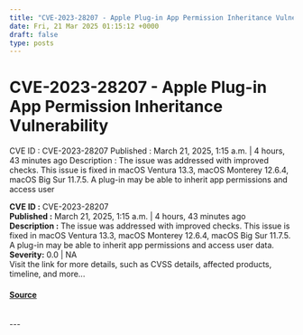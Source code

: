 ```yaml
---
title: "CVE-2023-28207 - Apple Plug-in App Permission Inheritance Vulnerability"
date: Fri, 21 Mar 2025 01:15:12 +0000
draft: false
type: posts
---
```

# CVE-2023-28207 - Apple Plug-in App Permission Inheritance Vulnerability





 CVE ID : CVE-2023-28207 Published : March 21, 2025, 1:15 a.m. | 4 hours, 43 minutes ago Description : The issue was addressed with improved checks. This issue is fixed in macOS Ventura 13.3, macOS Monterey 12.6.4, macOS Big Sur 11.7.5. A plug-in may be able to inherit app permissions and access user

**CVE ID :** CVE-2023-28207  
**Published :** March 21, 2025, 1:15 a.m. | 4 hours, 43 minutes ago  
**Description :** The issue was addressed with improved checks. This issue is fixed in macOS Ventura 13.3, macOS Monterey 12.6.4, macOS Big Sur 11.7.5. A plug-in may be able to inherit app permissions and access user data.  
**Severity:** 0.0 | NA  
Visit the link for more details, such as CVSS details, affected products, timeline, and more...

#### [Source](https://cvefeed.io/vuln/detail/CVE-2023-28207)

<br/>
---
